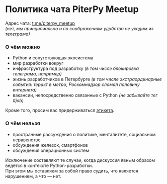 # Политика чата PiterPy Meetup

Адрес чата: [t.me/piterpy_meetup](https://t.me/piterpy_meetup)  
_(нет, мы принципиально и по соображениям удобства не уходим из телеграма)_

### О чём можно

- Python и сопутствующая экосистема
- мир разработки вокруг
- инфраструктура под разработку _(в том числе блокировка телеграма, например)_
- жизнь разработчиков в Петербурге _(в том числе экстраординарные события: теракт в метро, Роскомнадзор сломал половину интернета)_
- вакансии, непосредственно связанные с Python _(не забывайте тег #job)_

Кроме того, просим вас придерживаться [этикета](https://medium.com/@nazarov_tech/%D1%8D%D1%82%D0%B8%D0%BA%D0%B5%D1%82-%D1%8D%D0%BF%D0%BE%D1%85%D0%B8-%D0%BC%D0%B5%D1%81%D1%81%D0%B5%D0%BD%D0%B4%D0%B6%D0%B5%D1%80%D0%BE%D0%B2-%D0%B4%D0%B5%D1%81%D1%8F%D1%82%D1%8C-%D0%B7%D0%BE%D0%BB%D0%BE%D1%82%D1%8B%D1%85-%D0%BF%D1%80%D0%B0%D0%B2%D0%B8%D0%BB-%D0%BE%D0%B1%D1%89%D0%B5%D0%BD%D0%B8%D1%8F-%D0%B2-%D1%87%D0%B0%D1%82%D0%B5-c158b6b488cc).

### О чём нельзя

- пространные рассуждения о политике, менталитете, социальном неравенстве
- обсуждения железок, смартфонов
- обсуждения операционных систем

Исключение составляют те случаи, когда дискуссия явным образом ведётся в контексте Python-разработки.  
При этом мы оставляем за собой право судить, что является нарушением, а что — нет.  
